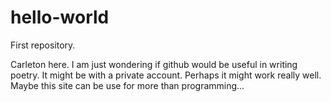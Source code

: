 # hello-world
First repository. 

Carleton here. I am just wondering if github would be useful in writing poetry. It might be with a private account. Perhaps it might work really well. Maybe this site can be use for more than programming...


